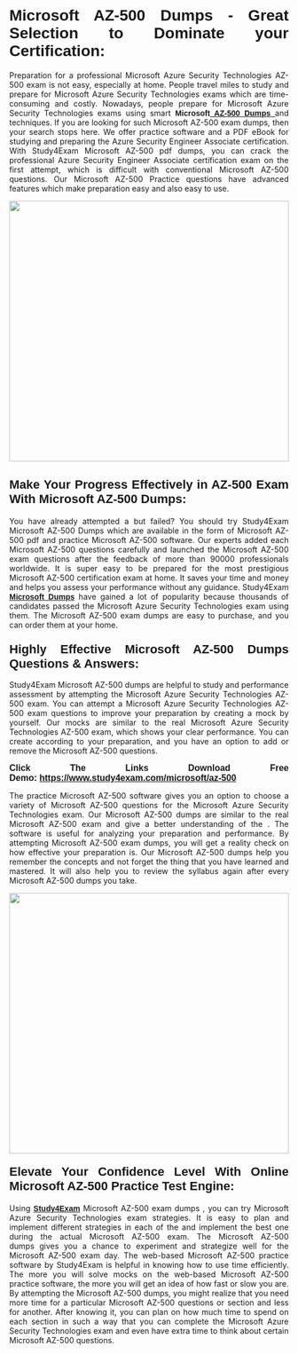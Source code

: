 <h1 style="text-align: justify;"><strong><span style="font-family:Verdana,Geneva,sans-serif;">Microsoft AZ-500 Dumps - Great Selection to Dominate your Certification:</span></strong></h1>

<p style="text-align: justify;">Preparation for a professional Microsoft Azure Security Technologies AZ-500 exam is not easy, especially at home. People travel miles to study and prepare for Microsoft Azure Security Technologies exams which are time-consuming and costly. Nowadays, people prepare for Microsoft Azure Security Technologies exams using smart <span style="font-family:Verdana,Geneva,sans-serif;"><strong>Microsoft<a href="https://www.study4exam.com/microsoft/az-500-valid-dumps"> AZ-500 Dumps</a></strong></span><a href="https://www.study4exam.com/salesforce/user-experience-designer-valid-dumps"> </a>and techniques. If you are looking for such Microsoft AZ-500 exam dumps, then your search stops here. We offer practice software and a PDF eBook for studying and preparing the Azure Security Engineer Associate certification. With Study4Exam Microsoft AZ-500 pdf dumps, you can crack the professional Azure Security Engineer Associate certification exam on the first attempt, which is difficult with conventional Microsoft AZ-500 questions. Our Microsoft AZ-500 Practice questions have advanced features which make preparation easy and also easy to use.</p>

<p style="text-align: justify;"><a href="https://www.study4exam.com/microsoft/az-500"><img alt="" src="https://www.thequestionanswers.com/wp-content/uploads/2022/07/S4E-Cert-Exams-Questions-img-scaled.webp" style="width: 100%; height: 470px;" /></a></p>

<h2 style="text-align: justify;"><span style="font-size:22px;"><strong><span style="font-family:Verdana,Geneva,sans-serif;">Make Your Progress Effectively in AZ-500 Exam With Microsoft AZ-500 Dumps:</span></strong></span></h2>

<p style="text-align: justify;">You have already attempted a but failed? You should try Study4Exam Microsoft AZ-500 Dumps which are available in the form of Microsoft AZ-500 pdf and practice Microsoft AZ-500 software. Our experts added each Microsoft AZ-500 questions carefully and launched the Microsoft AZ-500 exam questions after the feedback of more than 90000 professionals worldwide. It is super easy to be prepared for the most prestigious Microsoft AZ-500 certification exam at home. It saves your time and money and helps you assess your performance without any guidance. Study4Exam <a href="https://www.study4exam.com/microsoft-exams"><span style="font-family:Verdana,Geneva,sans-serif;"><strong>Microsoft Dumps</strong></span></a> have gained a lot of popularity because thousands of candidates passed the Microsoft Azure Security Technologies exam using them. The Microsoft AZ-500 exam dumps are easy to purchase, and you can order them at your home. </p>

<h3 style="text-align: justify;"><strong><span style="font-size:22px;"><span style="font-family:Verdana,Geneva,sans-serif;">Highly Effective Microsoft AZ-500 Dumps Questions & Answers:</span></span></strong></h3>

<p style="text-align: justify;">Study4Exam Microsoft AZ-500 dumps are helpful to study and performance assessment by attempting the Microsoft Azure Security Technologies AZ-500 exam. You can attempt a Microsoft Azure Security Technologies AZ-500 exam questions to improve your preparation by creating a mock by yourself. Our mocks are similar to the real Microsoft Azure Security Technologies AZ-500 exam, which shows your clear performance. You can create according to your preparation, and you have an option to add or remove the Microsoft AZ-500 questions.</p>

<p style="text-align: justify;"><strong><span style="font-family:Verdana,Geneva,sans-serif;"><span style="font-size:16px;">Click The Links Download Free Demo: <a href="https://www.study4exam.com/microsoft/az-500">https://www.study4exam.com/microsoft/az-500</a></span></span></strong></p>

<p style="text-align: justify;">The practice Microsoft AZ-500 software gives you an option to choose a variety of Microsoft AZ-500 questions for the Microsoft Azure Security Technologies exam. Our Microsoft AZ-500 dumps are similar to the real Microsoft AZ-500 exam and give a better understanding of the . The software is useful for analyzing your preparation and performance. By attempting Microsoft AZ-500 exam dumps, you will get a reality check on how effective your preparation is. Our Microsoft AZ-500 dumps help you remember the concepts and not forget the thing that you have learned and mastered. It will also help you to review the syllabus again after every Microsoft AZ-500 dumps you take.</p>

<p style="text-align: justify;"><a href="https://www.study4exam.com/microsoft/az-500"><img alt="" src="https://www.thequestionanswers.com/wp-content/uploads/2022/07/S4E-Cert-Exams-Questions-Discount-img-scaled.webp" style="width: 100%; height: 470px;" /></a></p>

<h4 style="text-align: justify;"><span style="font-size:22px;"><strong><span style="font-family:Verdana,Geneva,sans-serif;">Elevate Your Confidence Level With Online Microsoft AZ-500 Practice Test Engine:</span></strong></span></h4>

<p style="text-align: justify;">Using <a href="https://www.study4exam.com/newsite/"><span style="font-family:Verdana,Geneva,sans-serif;"><strong>Study4Exam</strong></span></a> Microsoft AZ-500 exam dumps , you can try Microsoft Azure Security Technologies exam strategies. It is easy to plan and implement different strategies in each of the and implement the best one during the actual Microsoft AZ-500 exam. The Microsoft AZ-500 dumps gives you a chance to experiment and strategize well for the Microsoft AZ-500 exam day. The web-based Microsoft AZ-500 practice software by Study4Exam is helpful in knowing how to use time efficiently. The more you will solve mocks on the web-based Microsoft AZ-500 practice software, the more you will get an idea of how fast or slow you are. By attempting the Microsoft AZ-500 dumps, you might realize that you need more time for a particular Microsoft AZ-500 questions or section and less for another. After knowing it, you can plan on how much time to spend on each section in such a way that you can complete the Microsoft Azure Security Technologies exam and even have extra time to think about certain Microsoft AZ-500 questions. </p>
